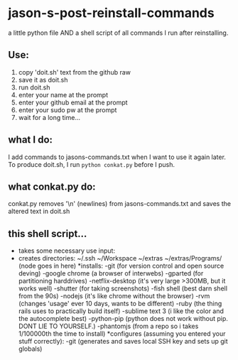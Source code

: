 jason-s-post-reinstall-commands
===============================
a little python file AND a shell script of all commands I run after reinstalling. 


Use:
---------
1. copy 'doit.sh' text from the github raw
2. save it as doit.sh
3. run doit.sh
4. enter your name at the prompt
5. enter your github email at the prompt
6. enter your sudo pw at the prompt
7. wait for a long time...


what I do:
---------
I add commands to jasons-commands.txt when I want to use it again later.
To produce doit.sh, I run `python conkat.py` before I push.


what conkat.py do:
-----------
conkat.py removes '\n' (newlines) from jasons-commands.txt and saves the altered text in doit.sh

this shell script...
----------------
* takes some necessary use input:
* creates directories:
    ~/.ssh
    ~/Workspace
    ~/extras
    ~/extras/Programs/    (node goes in here)
*installs:
	-git  					(for version control and open source deving)
	-google chrome			(a browser of interwebs)
	-gparted 				(for partitioning harddrives)
	-netflix-desktop		(it's very large >300MB, but it works well)
	-shutter				(for taking screenshots)
	-fish shell				(best darn shell from the 90s)
	-nodejs					(it's like chrome without the browser)
	-rvm 					(changes 'usage' ever 10 days, wants to be different)
	-ruby					(the thing rails uses to practically build itself)
	-sublime text 3         (i like the color and the autocomplete best)
	-python-pip				(python does not work without pip. DONT LIE TO YOURSELF.)
	-phantomjs				(from a repo so i takes 1/100000th the time to install)
*configures	(assuming you entered your stuff correctly):
	-git               		(generates and saves local SSH key and sets up git globals)